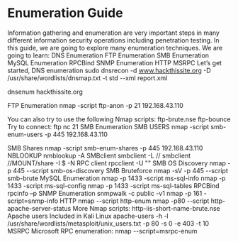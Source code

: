 # Enumeration Guide 

Information gathering and enumeration are very important steps in many different information security operations including penetration testing. In this guide, we are going to explore many enumeration techniques. We are going to learn: 
DNS Enumeration
FTP Enumeration 
SMB Enumeration
MySQL Enumeration
RPCBind
SNMP Enumeration
HTTP
MSRPC
Let’s get started, 
DNS enumeration 
sudo dnsrecon -d www.hackthissite.org -D /usr/share/wordlists/dnsmap.txt -t std --xml report.xml

dnsenum hackthissite.org

FTP Enumeration
nmap -script ftp-anon -p 21 192.168.43.110

You can also try to use the following Nmap scripts:
ftp-brute.nse
ftp-bounce
Try to connect:
ftp <IP-ADDRESS-HERE>
nc <IP-ADDRESS-HERE> 21
SMB Enumeration
SMB USERS
nmap -script smb-enum-users  -p 445  192.168.43.110

SMB Shares
nmap -script smb-enum-shares  -p 445  192.168.43.110
NBLOOKUP
nmblookup -A <IP ADDRESS HERE>
SMBclient
smbclient -L //<IP ADDRESS HERE>
smbclient //MOUNT/share -I $<IP ADDRESS HERE> -N
RPC client
rpcclient -U "" <IP ADDRESS HERE>
SMB OS Discovery
nmap -p 445 --script smb-os-discovery <IP ADDRESS HERE>
SMB Bruteforce
nmap -sV -p 445 --script smb-brute <IP ADDRESS HERE>
MySQL Enumeration
nmap -p 1433 -script ms-sql-info <IP ADDRESS HERE>
nmap -p 1433 -script ms-sql-config <IP ADDRESS HERE>
nmap -p 1433 -script ms-sql-tables <IP ADDRESS HERE>
RPCBind
rpcinfo –p <IP ADDRESS HERE>
SNMP Enumeration
snmpwalk -c public -v1 <IP ADDRESS HERE>
nmap  -p 161 -script=snmp-info <IP ADDRESS HERE>
HTTP
nmap --script http-enum <IP ADDRESS HERE>
nmap -p80 --script http-apache-server-status <IP ADDRESS HERE>
More Nmap scripts:
http-iis-short-name-brute.nse
Apache users 
Included in Kali Linux
apache-users -h <IP ADDRESS HERE> -l /usr/share/wordlists/metasploit/unix_users.txt -p 80 -s 0 -e 403 -t 10
MSRPC
Microsoft RPC enumeration:
nmap <IP ADDRESS HERE> --script=msrpc-enum

  


